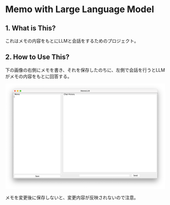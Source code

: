 # Memo with Large Language Model

## 1. What is This?

これはメモの内容をもとにLLMと会話をするためのプロジェクト。

## 2. How to Use This?

下の画像の右側にメモを書き、それを保存したのちに、左側で会話を行うとLLMがメモの内容をもとに回答する。

![image](./imgs/img1.png)

メモを変更後に保存しないと、変更内容が反映されないので注意。
